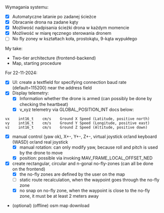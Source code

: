 Wymagania systemu: 
- [x] Automatyczne latanie po zadanej ścieżce
- [x] Obracanie drona na zadane kąty 
- [x] Możliwość nadpisania ścieżki drona w każdym momencie 
- [x] Możliwość w miarę ręcznego sterowania dronem 
- [ ] No fly zoney w kształtach koła, prostokątu, 9-kąta wypukłego 

My take:
- Two-tier architecture (frontend-backend)
- Map, starting procedure

For 22-11-2024:
- [x] UI: create a textfield for specifying connection baud rate (default=115200) near the address field
- [x] Display telemetry:
  - [x] Information whether the drone is armed (can possibly be done by checking the heartbeat)
  - [x] v_xyz telemetry via GLOBAL_POSITION_INT docs below:
```
vx    int16_t    cm/s    Ground X Speed (Latitude, positive north)
vy    int16_t    cm/s    Ground Y Speed (Longitude, positive east)
vz    int16_t    cm/s    Ground Z Speed (Altitude, positive down)
```
- [x] manual control (yaw ok), X+-, Y+-, Z+-, virtual joystick or/and keyboard (WASD) or/and real joystick
  - [x] manual rotation: can only modify yaw, because roll and pitch is used by the drone to move 
  - [x] position: possible via invoking MAV_FRAME_LOCAL_OFFSET_NED
- [x] create rectangular, circular and n-gonal no-fly-zones (can all be done on the frontend)
  - [x] the no-fly zones are defined by the user on the map
  - [ ] static route recalculation, when the waypoint goes through the no-fly zone
  - [x] no snap on no-fly zone, when the waypoint is close to the no-fly zone, it must be at least 2 meters away
- (optional) (offline) osm map download